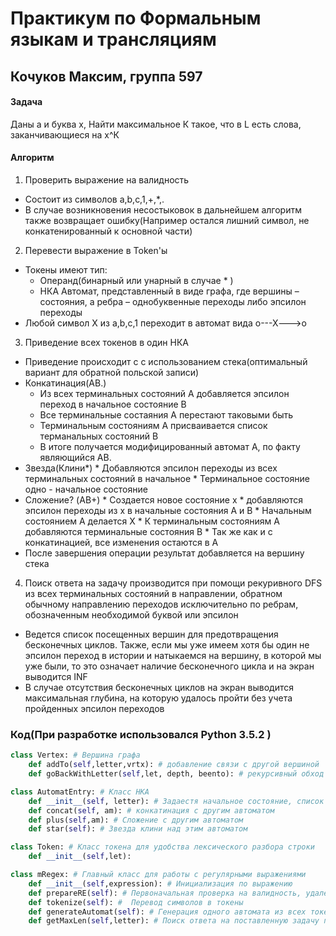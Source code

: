 # Практикум по Формальным языкам и трансляциям  

## Кочуков Максим, группа 597 

#### Задача 

Даны a и буква x, Найти максимальное К  такое, что в L есть слова, заканчивающиеся на x^К

#### Алгоритм



1. Проверить выражение на валидность
  * Состоит из символов a,b,c,1,+,*,.
  * В случае возникновения несостыковок в дальнейшем алгоритм также возвращает ошибку(Например остался лишний символ, не конкатенированный к основной части)
2. Перевести выражение в Token'ы
  * Токены имеют тип:
    * Операнд(бинарный или унарный в случае * )
    * НКА Автомат, представленный в виде графа, где вершины – состояния, а ребра – однобуквенные переходы либо эпсилон переходы
   * Любой символ X из a,b,c,1 переходит в автомат вида o---X--->o
3. Приведение всех токенов в один НКА
  * Приведение происходит с с использованием стека(оптимальный вариант для обратной польской записи)
  * Конкатинация(AB.)
    * Из всех терминальных состояний А добавляется эпсилон переход в начальное состояние B
    * Все терминальные состаяния А перестают таковыми быть
    * Терминальным состояниям A присваивается список терманальных состояний B
    * В итоге получается модифицированный автомат A, по факту являющийся AB.
   * Звезда(Клини*)
    * Добавляются эпсилон переходы из всех терминальных состояний в начальное
    * Терминальное состояние одно - начальное состояние
   * Cложение? (AB+)
    * Создается новое состояние x
    * добавляются эпсилон переходы из x в начальные состояния A и B
    * Начальным состоянием А делается X
    * К терминальным состояниям A добавляются терминальные состояния B
    * Так же как и с конкатинацией, все изменения остаются в А
   * После завершения операции результат добавляется на вершину стека
 4. Поиск ответа на задачу производится при помощи рекуривного DFS из всех терминальных состояний в направлении, обратном обычному направлению переходов исключительно по ребрам, обозначенным необходимой буквой или эпсилон
   * Ведется список посещенных вершин для предотвращения бесконечных циклов. Также, если мы уже имеем хотя бы один не эпсилон переход в истории и натыкаемся на вершину, в которой мы уже были, то это означает наличие бесконечного цикла и на экран выводится INF
   * В случае отсутствия бесконечных циклов на экран выводится максимальная глубина, на которую удалось пройти без учета пройденных эпсилон переходов
   
### Код(При разработке использовался Python 3.5.2 )

```python
class Vertex: # Вершина графа
    def addTo(self,letter,vrtx): # добавление связи с другой вершиной
    def goBackWithLetter(self,let, depth, beento): # рекурсивный обход против направления ребер
```

```python
class AutomatEntry: # Класс НКА
    def __init__(self, letter): # Задаестя начальное состояние, список конечных состояний. После выполнения этого метода НКА имеет вид o---letter--->o
    def concat(self, am): # конкатинация с другим автоматом
    def plus(self,am): # Сложение с другим автоматом
    def star(self): # Звезда клини над этим автоматом
```
```python
class Token: # Класс токена для удобства лексического разбора строки
    def __init__(self,let):
```

```python
class mRegex: # Главный класс для работы с регулярными выражениями
    def __init__(self,expression): # Инициализация по выражению
    def prepareRE(self): # Первоначальная проверка на валидность, удаление пробельных символов
    def tokenize(self): #  Перевод символов в токены
    def generateAutomat(self): # Генерация одного автомата из всех токенов
    def getMaxLen(self,letter): # Поиск ответа на поставленную задачу при помощи описанного выше алгоритма
```
